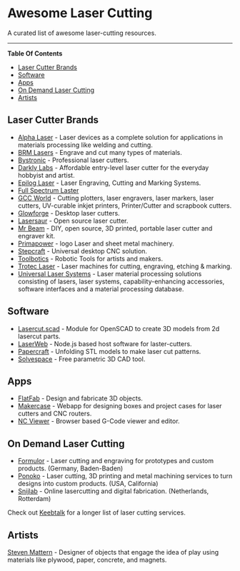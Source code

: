 # Awesome Laser Cutting

A curated list of awesome laser-cutting resources.

---

**Table Of Contents**

<!-- toc -->

- [Laser Cutter Brands](#laser-cutter-brands)
- [Software](#software)
- [Apps](#apps)
- [On Demand Laser Cutting](#on-demand-laser-cutting)
- [Artists](#artists)

<!-- tocstop -->

## Laser Cutter Brands

- [Alpha Laser] - Laser devices as a complete solution
    for applications in materials processing like welding and cutting.
- [BRM Lasers] - Engrave and cut many types of materials.
- [Bystronic] - Professional laser cutters.
- [Darkly Labs] - Affordable entry-level laser cutter
    for the everyday hobbyist and artist.
- [Epilog Laser] - Laser Engraving, Cutting and Marking Systems.
- [Full Spectrum Laster]
- [GCC World] - Cutting plotters, laser engravers, laser markers, laser cutters,
    UV-curable inkjet printers, Printer/Cutter and scrapbook cutters.
- [Glowforge] - Desktop laser cutters.
- [Lasersaur] - Open source laser cutter.
- [Mr Beam] - DIY, open source, 3D printed, portable laser cutter and
    engraver kit.
- [Primapower] - logo Laser and sheet metal machinery.
- [Stepcraft] - Universal desktop CNC solution.
- [Toolbotics] - Robotic Tools for artists and makers.
- [Trotec Laser] - Laser machines for cutting, engraving, etching & marking.
- [Universal Laser Systems] - Laser material processing solutions
    consisting of lasers, laser systems, capability-enhancing accessories,
    software interfaces and a material processing database.

[Alpha Laser]: https://alphalaser.eu/
[BRM Lasers]: https://www.brmlasers.com
[Bystronic]: https://www.bystronic.com/usa/en-us
[Darkly Labs]: https://darklylabs.com
[Epilog Laser]: https://www.epiloglaser.com/
[Full Spectrum Laster]: https://fslaser.com/
[GCC World]: https://www.gccworld.com
[Glowforge]: https://glowforge.com
[Lasersaur]: https://www.lasersaur.com/
[Mr Beam]: https://www.mr-beam.org/
[Primapower]: https://www.primapower.com/en
[Stepcraft]: https://www.stepcraft.us/
[Toolbotics]: http://toolbotics.com
[Trotec Laser]: https://www.troteclaser.com/en/
[Universal Laser Systems]: https://www.ulsinc.com/


## Software

- [Lasercut.scad] - Module for OpenSCAD
    to create 3D models from 2d lasercut parts.
- [LaserWeb] - Node.js based host software for laster-cutters.
- [Papercraft] - Unfolding STL models to make laser cut patterns.
- [Solvespace] - Free parametric 3D CAD tool.

[Lasercut.scad]: https://github.com/bmsleight/lasercut
[LaserWeb]: https://github.com/LaserWeb/LaserWeb4
[Papercraft]: https://github.com/osresearch/papercraft
[Solvespace]: https://solvespace.com/index.pl


## Apps

- [FlatFab] - Design and fabricate 3D objects.
- [Makercase] - Webapp for designing boxes and project cases
    for laser cutters and CNC routers.
- [NC Viewer] - Browser based G-Code viewer and editor.

[FlatFab]: http://flatfab.com
[Makercase]: https://www.makercase.com
[NC Viewer]: https://ncviewer.com/


## On Demand Laser Cutting

- [Formulor] - Laser cutting and engraving for prototypes and custom products.
    (Germany, Baden-Baden)
- [Ponoko] - Laser cutting, 3D printing and metal machining services
    to turn designs into custom products. (USA, California)
- [Snijlab] - Online lasercutting and digital fabrication.
    (Netherlands, Rotterdam)

[Formulor]: https://www.formulor.de
[Ponoko]: https://www.ponoko.com/
[Snijlab]: https://snijlab.nl


Check out [Keebtalk] for a longer list of laser cutting services.

[Keebtalk]: https://www.keebtalk.com/t/list-of-laser-cutting-services/2500


## Artists

[Steven Mattern] - Designer of objects that engage the idea of play
    using materials like plywood, paper, concrete, and magnets.

[Steven Mattern]: https://www.instagram.com/stevenmattern
